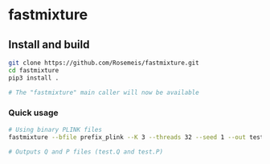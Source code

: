 # fastmixture

## Install and build
```bash
git clone https://github.com/Rosemeis/fastmixture.git
cd fastmixture
pip3 install .

# The "fastmixture" main caller will now be available
```

### Quick usage
```bash
# Using binary PLINK files
fastmixture --bfile prefix_plink --K 3 --threads 32 --seed 1 --out test

# Outputs Q and P files (test.Q and test.P)
```
